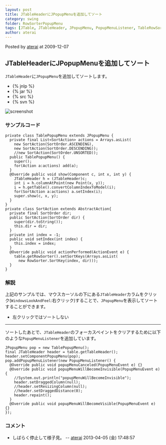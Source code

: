 ```yaml
---
layout: post
title: JTableHeaderにJPopupMenuを追加してソート
category: swing
folder: RowSorterPopupMenu
tags: [JTable, JTableHeader, JPopupMenu, PopupMenuListener, TableRowSorter]
author: aterai
---
```


Posted by [aterai](http://terai.xrea.jp/aterai.html) at 2009-12-07

## JTableHeaderにJPopupMenuを追加してソート
`JTableHeader`に`JPopupMenu`を追加してソートします。

- {% jnlp %}
- {% jar %}
- {% src %}
- {% svn %}

<!-- dummy comment line for breaking list -->

![screenshot](https://lh6.googleusercontent.com/_9Z4BYR88imo/TQTSY9WWpNI/AAAAAAAAAis/Z0YqvftAIh8/s800/RowSorterPopupMenu.png)

### サンプルコード
<pre class="prettyprint"><code>private class TablePopupMenu extends JPopupMenu {
  private final List&lt;SortAction&gt; actions = Arrays.asList(
    new SortAction(SortOrder.ASCENDING),
    new SortAction(SortOrder.DESCENDING));
    //new SortAction(SortOrder.UNSORTED));
  public TablePopupMenu() {
    super();
    for(Action a:actions) add(a);
  }
  @Override public void show(Component c, int x, int y) {
    JTableHeader h = (JTableHeader)c;
    int i = h.columnAtPoint(new Point(x, y));
    i = h.getTable().convertColumnIndexToModel(i);
    for(SortAction a:actions) a.setIndex(i);
    super.show(c, x, y);
  }
}
private class SortAction extends AbstractAction{
  private final SortOrder dir;
  public SortAction(SortOrder dir) {
    super(dir.toString());
    this.dir = dir;
  }
  private int index = -1;
  public void setIndex(int index) {
    this.index = index;
  }
  @Override public void actionPerformed(ActionEvent e) {
    table.getRowSorter().setSortKeys(Arrays.asList(
      new RowSorter.SortKey(index, dir)));
  }
}
</code></pre>

### 解説
上記のサンプルでは、マウスカーソルの下にある`JTableHeader`カラムをクリック(`WindowsLookAndFeel`:右クリック)することで、`JPopupMenu`を表示してソートすることができます。

- 左クリックではソートしない

<!-- dummy comment line for breaking list -->

- - - -
ソートしたあとで、`JTableHeader`のフォーカスペイントをクリアするために以下のような`PopupMenuListener`を追加しています。

<pre class="prettyprint"><code>JPopupMenu pop = new TablePopupMenu();
final JTableHeader header = table.getTableHeader();
header.setComponentPopupMenu(pop);
pop.addPopupMenuListener(new PopupMenuListener() {
  @Override public void popupMenuCanceled(PopupMenuEvent e) {}
  @Override public void popupMenuWillBecomeInvisible(PopupMenuEvent e) {
    //System.out.println("popupMenuWillBecomeInvisible");
    header.setDraggedColumn(null);
    //header.setResizingColumn(null);
    //header.setDraggedDistance(0);
    header.repaint();
  }
  @Override public void popupMenuWillBecomeVisible(PopupMenuEvent e) {}
});
</code></pre>

### コメント
- しばらく停止して様子見。 -- [aterai](http://terai.xrea.jp/aterai.html) 2013-04-05 (金) 17:48:57

<!-- dummy comment line for breaking list -->
